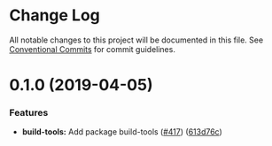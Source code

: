 # Change Log

All notable changes to this project will be documented in this file.
See [Conventional Commits](https://conventionalcommits.org) for commit guidelines.

# 0.1.0 (2019-04-05)


### Features

* **build-tools:** Add package build-tools ([#417](https://github.com/wireapp/wire-desktop-packages/tree/master/packages/build-tools/issues/417)) ([613d76c](https://github.com/wireapp/wire-desktop-packages/tree/master/packages/build-tools/commit/613d76c))
